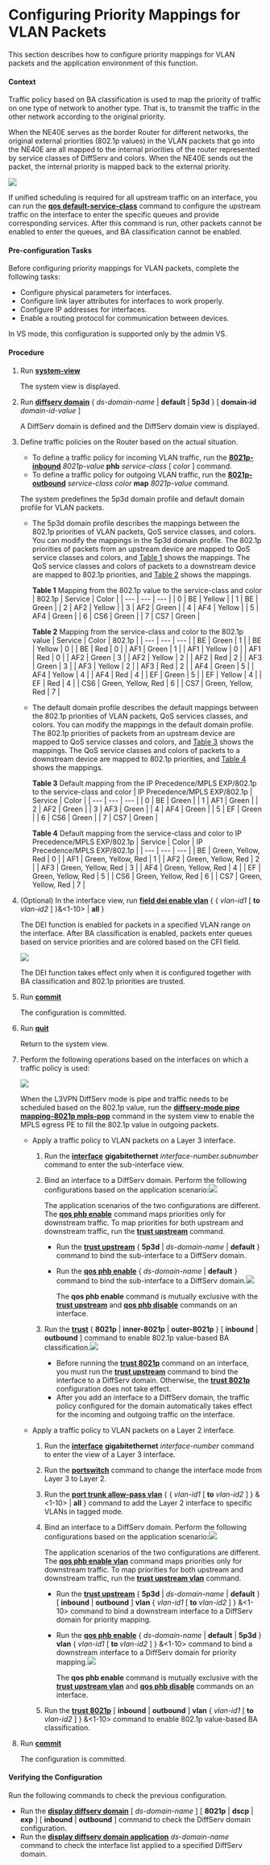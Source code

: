 Configuring Priority Mappings for VLAN Packets
==============================================

This section describes how to configure priority mappings for VLAN packets and the application environment of this function.

#### Context

Traffic policy based on BA classification is used to map the priority of traffic on one type of network to another type. That is, to transmit the traffic in the other network according to the original priority.

When the NE40E serves as the border Router for different networks, the original external priorities (802.1p values) in the VLAN packets that go into the NE40E are all mapped to the internal priorities of the router represented by service classes of DiffServ and colors. When the NE40E sends out the packet, the internal priority is mapped back to the external priority.

![](../../../../public_sys-resources/note_3.0-en-us.png) 

If unified scheduling is required for all upstream traffic on an interface, you can run the [**qos default-service-class**](cmdqueryname=qos+default-service-class) command to configure the upstream traffic on the interface to enter the specific queues and provide corresponding services. After this command is run, other packets cannot be enabled to enter the queues, and BA classification cannot be enabled.



#### Pre-configuration Tasks

Before configuring priority mappings for VLAN packets, complete the following tasks:

* Configure physical parameters for interfaces.
* Configure link layer attributes for interfaces to work properly.
* Configure IP addresses for interfaces.
* Enable a routing protocol for communication between devices.

In VS mode, this configuration is supported only by the admin VS.


#### Procedure

1. Run [**system-view**](cmdqueryname=system-view)
   
   
   
   The system view is displayed.
2. Run [**diffserv domain**](cmdqueryname=diffserv+domain) { *ds-domain-name* | **default** | **5p3d** } [ **domain-id** *domain-id-value* ]
   
   
   
   A DiffServ domain is defined and the DiffServ domain view is displayed.
3. Define traffic policies on the Router based on the actual situation.
   
   
   * To define a traffic policy for incoming VLAN traffic, run the [**8021p-inbound**](cmdqueryname=8021p-inbound) *8021p-value* **phb** *service-class* [ *color* ] command.
   * To define a traffic policy for outgoing VLAN traffic, run the [**8021p-outbound**](cmdqueryname=8021p-outbound) *service-class* *color* **map** *8021p-value* command.
   
   The system predefines the 5p3d domain profile and default domain profile for VLAN packets.
   
   * The 5p3d domain profile describes the mappings between the 802.1p priorities of VLAN packets, QoS service classes, and colors. You can modify the mappings in the 5p3d domain profile. The 802.1p priorities of packets from an upstream device are mapped to QoS service classes and colors, and [Table 1](#EN-US_TASK_0172371267__tab_dc_ne_qos_cfg_005111) shows the mappings. The QoS service classes and colors of packets to a downstream device are mapped to 802.1p priorities, and [Table 2](#EN-US_TASK_0172371267__tab_dc_ne_qos_cfg_005112) shows the mappings.
     
     **Table 1** Mapping from the 802.1p value to the service-class and color
     | 802.1p | Service | Color |
     | --- | --- | --- |
     | 0 | BE | Yellow |
     | 1 | BE | Green |
     | 2 | AF2 | Yellow |
     | 3 | AF2 | Green |
     | 4 | AF4 | Yellow |
     | 5 | AF4 | Green |
     | 6 | CS6 | Green |
     | 7 | CS7 | Green |
     
     
     **Table 2** Mapping from the service-class and color to the 802.1p value
     | Service | Color | 802.1p |
     | --- | --- | --- |
     | BE | Green | 1 |
     | BE | Yellow | 0 |
     | BE | Red | 0 |
     | AF1 | Green | 1 |
     | AF1 | Yellow | 0 |
     | AF1 | Red | 0 |
     | AF2 | Green | 3 |
     | AF2 | Yellow | 2 |
     | AF2 | Red | 2 |
     | AF3 | Green | 3 |
     | AF3 | Yellow | 2 |
     | AF3 | Red | 2 |
     | AF4 | Green | 5 |
     | AF4 | Yellow | 4 |
     | AF4 | Red | 4 |
     | EF | Green | 5 |
     | EF | Yellow | 4 |
     | EF | Red | 4 |
     | CS6 | Green, Yellow, Red | 6 |
     | CS7 | Green, Yellow, Red | 7 |
   * The default domain profile describes the default mappings between the 802.1p priorities of VLAN packets, QoS services classes, and colors. You can modify the mappings in the default domain profile. The 802.1p priorities of packets from an upstream device are mapped to QoS service classes and colors, and [Table 3](#EN-US_TASK_0172371267__tab_dc_ne_qos_cfg_005113) shows the mappings. The QoS service classes and colors of packets to a downstream device are mapped to 802.1p priorities, and [Table 4](#EN-US_TASK_0172371267__tab_dc_ne_qos_cfg_005114) shows the mappings.
     
     **Table 3** Default mapping from the IP Precedence/MPLS EXP/802.1p to the service-class and color
     | IP Precedence/MPLS EXP/802.1p | Service | Color |
     | --- | --- | --- |
     | 0 | BE | Green |
     | 1 | AF1 | Green |
     | 2 | AF2 | Green |
     | 3 | AF3 | Green |
     | 4 | AF4 | Green |
     | 5 | EF | Green |
     | 6 | CS6 | Green |
     | 7 | CS7 | Green |
     
     
     **Table 4** Default mapping from the service-class and color to IP Precedence/MPLS EXP/802.1p
     | Service | Color | IP Precedence/MPLS EXP/802.1p |
     | --- | --- | --- |
     | BE | Green, Yellow, Red | 0 |
     | AF1 | Green, Yellow, Red | 1 |
     | AF2 | Green, Yellow, Red | 2 |
     | AF3 | Green, Yellow, Red | 3 |
     | AF4 | Green, Yellow, Red | 4 |
     | EF | Green, Yellow, Red | 5 |
     | CS6 | Green, Yellow, Red | 6 |
     | CS7 | Green, Yellow, Red | 7 |
4. (Optional) In the interface view, run [**field dei enable vlan**](cmdqueryname=field+dei+enable+vlan) { { *vlan-id1* [ **to** *vlan-id2* ] }&<1-10> | **all** }
   
   
   
   The DEI function is enabled for packets in a specified VLAN range on the interface. After BA classification is enabled, packets enter queues based on service priorities and are colored based on the CFI field.
   
   
   
   ![](../../../../public_sys-resources/note_3.0-en-us.png) 
   
   The DEI function takes effect only when it is configured together with BA classification and 802.1p priorities are trusted.
5. Run [**commit**](cmdqueryname=commit)
   
   
   
   The configuration is committed.
6. Run [**quit**](cmdqueryname=quit)
   
   
   
   Return to the system view.
7. Perform the following operations based on the interfaces on which a traffic policy is used:
   
   ![](../../../../public_sys-resources/note_3.0-en-us.png) 
   
   When the L3VPN DiffServ mode is pipe and traffic needs to be scheduled based on the 802.1p value, run the [**diffserv-mode pipe mapping-8021p mpls-pop**](cmdqueryname=diffserv-mode+pipe+mapping-8021p+mpls-pop) command in the system view to enable the MPLS egress PE to fill the 802.1p value in outgoing packets.
   
   * Apply a traffic policy to VLAN packets on a Layer 3 interface.
     1. Run the [**interface**](cmdqueryname=interface) **gigabitethernet** *interface-number.subnumber* command to enter the sub-interface view.
     2. Bind an interface to a DiffServ domain. Perform the following configurations based on the application scenario:![](../../../../public_sys-resources/note_3.0-en-us.png) 
        
        The application scenarios of the two configurations are different. The [**qos phb enable**](cmdqueryname=qos+phb+enable) command maps priorities only for downstream traffic. To map priorities for both upstream and downstream traffic, run the [**trust upstream**](cmdqueryname=trust+upstream) command.
        
        
        + Run the [**trust upstream**](cmdqueryname=trust+upstream) { **5p3d** | *ds-domain-name* | **default** } command to bind the sub-interface to a DiffServ domain.
        + Run the [**qos phb enable**](cmdqueryname=qos+phb+enable) { *ds-domain-name* | **default** } command to bind the sub-interface to a DiffServ domain.![](../../../../public_sys-resources/note_3.0-en-us.png) 
          
          The **qos phb enable** command is mutually exclusive with the [**trust upstream**](cmdqueryname=trust+upstream) and [**qos phb disable**](cmdqueryname=qos+phb+disable) commands on an interface.
     3. Run the [**trust**](cmdqueryname=trust) { **8021p** | **inner-8021p** | **outer-8021p** } [ **inbound** | **outbound** ] command to enable 802.1p value-based BA classification.![](../../../../public_sys-resources/note_3.0-en-us.png) 
        + Before running the [**trust 8021p**](cmdqueryname=trust+8021p) command on an interface, you must run the [**trust upstream**](cmdqueryname=trust+upstream) command to bind the interface to a DiffServ domain. Otherwise, the [**trust 8021p**](cmdqueryname=trust+8021p) configuration does not take effect.
        + After you add an interface to a DiffServ domain, the traffic policy configured for the domain automatically takes effect for the incoming and outgoing traffic on the interface.
   
   
   * Apply a traffic policy to VLAN packets on a Layer 2 interface.
     1. Run the [**interface**](cmdqueryname=interface) **gigabitethernet** *interface-number* command to enter the view of a Layer 3 interface.
     2. Run the [**portswitch**](cmdqueryname=portswitch) command to change the interface mode from Layer 3 to Layer 2.
     3. Run the [**port trunk allow-pass vlan**](cmdqueryname=port+trunk+allow-pass+vlan) { { *vlan-id1* [ **to** *vlan-id2* ] } &<1-10> | **all** } command to add the Layer 2 interface to specific VLANs in tagged mode.
     4. Bind an interface to a DiffServ domain. Perform the following configurations based on the application scenario:![](../../../../public_sys-resources/note_3.0-en-us.png) 
        
        The application scenarios of the two configurations are different. The [**qos phb enable vlan**](cmdqueryname=qos+phb+enable+vlan) command maps priorities only for downstream traffic. To map priorities for both upstream and downstream traffic, run the [**trust upstream vlan**](cmdqueryname=trust+upstream+vlan) command.
        
        
        + Run the [**trust upstream**](cmdqueryname=trust+upstream) { **5p3d** | *ds-domain-name* | **default** } [ **inbound** | **outbound** ] **vlan** { *vlan-id1* [ **to** *vlan-id2* ] } &<1-10> command to bind a downstream interface to a DiffServ domain for priority mapping.
        + Run the [**qos phb enable**](cmdqueryname=qos+phb+enable) { *ds-domain-name* | **default** | **5p3d** } **vlan** { *vlan-id1* [ **to** *vlan-id2* ] } &<1-10> command to bind a downstream interface to a DiffServ domain for priority mapping.![](../../../../public_sys-resources/note_3.0-en-us.png) 
          
          The **qos phb enable** command is mutually exclusive with the [**trust upstream vlan**](cmdqueryname=trust+upstream+vlan) and [**qos phb disable**](cmdqueryname=qos+phb+disable) commands on an interface.
     5. Run the [**trust 8021p**](cmdqueryname=trust+8021p) [ **inbound** | **outbound** ] **vlan** { *vlan-id1* [ **to** *vlan-id2* ] } &<1-10> command to enable 802.1p value-based BA classification.
8. Run [**commit**](cmdqueryname=commit)
   
   
   
   The configuration is committed.

#### Verifying the Configuration

Run the following commands to check the previous configuration.

* Run the [**display diffserv domain**](cmdqueryname=display+diffserv+domain) [ *ds-domain-name* ] [ **8021p** | **dscp** | **exp** ] [ **inbound** | **outbound** ] command to check the DiffServ domain configuration.
* Run the [**display diffserv domain application**](cmdqueryname=display+diffserv+domain+application) *ds-domain-name* command to check the interface list applied to a specified DiffServ domain.